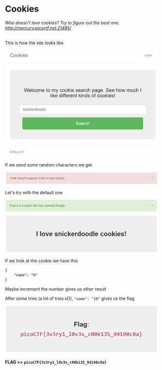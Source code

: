 # Cookies

###### Who doesn't love cookies? Try to figure out the best one. http://mercury.picoctf.net:21485/

This is how the site looks like

![site home page](img1.png)

If we send some random characters we get

![errore code](img2.png)

Let's try with the default one

![success code](img3.png)

If we look at the cookie we have this

```
{
	"name": "0"
}
```

Maybe increment the number gives us other result

After some tries (a lot of tries xD), `"name": "18"` gives us the flag

![flag](img4.png)

#### **FLAG >>** `picoCTF{3v3ry1_l0v3s_c00k135_94190c8a}`

